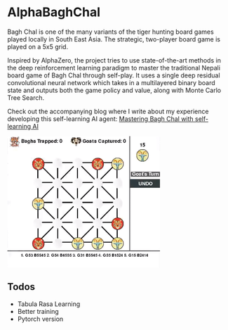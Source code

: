# AlphaBaghChal 
 
Bagh Chal is one of the many variants of the tiger hunting board games played locally in South East Asia. The strategic, two-player board game is played on a 5x5 grid.

Inspired by AlphaZero, the project tries to use state-of-the-art methods in the deep reinforcement learning paradigm to master the traditional Nepali board game of Bagh Chal through self-play. It uses a single deep residual convolutional neural network which takes in a multilayered binary board state and outputs both the game policy and value, along with Monte Carlo Tree Search.

Check out the accompanying blog where I write about my experience developing this self-learning AI agent: [Mastering Bagh Chal with self-learning AI](https://www.programiz.com/blog/mastering-bagh-chal-with-self-learning-ai/)

![AI playing BaghChal](baghchal.gif) 

## Todos 
 
 - Tabula Rasa Learning 
 - Better training 
 - Pytorch version
